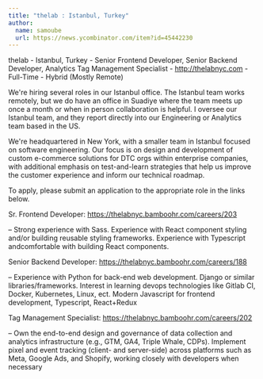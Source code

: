 ```yaml
---
title: "thelab : Istanbul, Turkey"
author:
  name: samoube
  url: https://news.ycombinator.com/item?id=45442230
---
```

thelab - Istanbul, Turkey - Senior Frontend Developer,  Senior Backend Developer, Analytics Tag Management Specialist - <a href="http:&#x2F;&#x2F;thelabnyc.com" rel="nofollow">http:&#x2F;&#x2F;thelabnyc.com</a> - Full-Time - Hybrid (Mostly Remote)

We&#x27;re hiring several roles in our Istanbul office. The Istanbul team works remotely, but we do have an office in Suadiye where the team meets up once a month or when in person collaboration is helpful. I oversee our Istanbul team, and they report directly into our Engineering or Analytics team based in the US.

We&#x27;re headquartered in New York, with a smaller team in Istanbul focused on software engineering. Our focus is on design and development of custom e-commerce solutions for DTC orgs within enterprise companies, with additional emphasis on test-and-learn strategies that help us improve the customer experience and inform our technical roadmap.

To apply, please submit an application to the appropriate role in the links below.

Sr. Frontend Developer: <a href="https:&#x2F;&#x2F;thelabnyc.bamboohr.com&#x2F;careers&#x2F;203" rel="nofollow">https:&#x2F;&#x2F;thelabnyc.bamboohr.com&#x2F;careers&#x2F;203</a>

– Strong experience with Sass. Experience with React component styling and&#x2F;or building reusable styling frameworks. Experience with Typescript andcomfortable with building React components.

Senior Backend Developer: <a href="https:&#x2F;&#x2F;thelabnyc.bamboohr.com&#x2F;careers&#x2F;188" rel="nofollow">https:&#x2F;&#x2F;thelabnyc.bamboohr.com&#x2F;careers&#x2F;188</a>

– Experience with Python for back-end web development. Django or similar libraries&#x2F;frameworks. Interest in learning devops technologies like Gitlab CI, Docker, Kubernetes, Linux, ect. Modern Javascript for frontend development, Typescript, React+Redux

Tag Management Specialist: <a href="https:&#x2F;&#x2F;thelabnyc.bamboohr.com&#x2F;careers&#x2F;202" rel="nofollow">https:&#x2F;&#x2F;thelabnyc.bamboohr.com&#x2F;careers&#x2F;202</a>

– Own the end-to-end design and governance of data collection and analytics
infrastructure (e.g., GTM, GA4, Triple Whale, CDPs). Implement pixel and event tracking (client- and server-side) across platforms
such as Meta, Google Ads, and Shopify, working closely with developers when necessary
<JobApplication />
